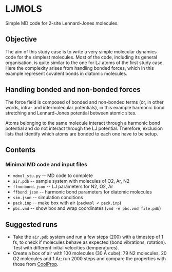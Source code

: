 # LJMOLS

Simple MD code for 2-site Lennard-Jones molecules.

## Objective

The aim of this study case is to write a very simple molecular dynamics code for the simplest molecules. Most of the code, including its general organisation, is quite similar to the one for LJ atoms of the first study case. Here the complexity arises from handling bonded forces, which in this example represent covalent bonds in diatomic molecules.


## Handling bonded and non-bonded forces

The force field is composed of bonded and non-bonded terms (or, in other words, intra- and intermolecular potentials), in this example harmonic bond stretching and Lennard-Jones potential between atomic sites.

Atoms belonging to the same molecule interact through a harmonic bond potential and do not interact through the LJ potential. Therefore, exclusion lists that identify which atoms are bonded to each one have to be setup.


## Contents

### Minimal MD code and input files

* `mdmol_stu.py` -- MD code to complete
* `air.pdb` -- sample system with molecules of O2, Ar, N2
* `ffnonbond.json` -- LJ parameters for N2, O2, Ar
* `ffbond.json` -- harmonic bond parameters for diatomic molecules
* `sim.json` -- simulation conditions
* `pack.inp` -- make box with air (`packmol < pack.inp`)
* `pbc.vmd` -- show box and wrap coordinates (`vmd -e pbc.vmd file.pdb`)


## Suggested runs

* Take the `air.pdb` system and run a few steps (200) with a timestep of 1 fs, to check if molecules behave as expected (bond vibrations, rotation). Test with different initial velocities (temperatures).
* Create a box of air with 100 molecules (30 Å cube): 79 N2 molecules, 20 O2 molecules and 1 Ar; run 2000 steps and compare the properties with those from [CoolProp](http://ibell.pythonanywhere.com).
